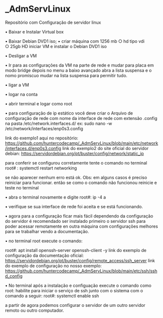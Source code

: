 # _AdmServLinux
Repositório com Configuração de servidor linux

• Baixar e Instalar Virtual box 

•  Baixar Debian DVD1 iso;
•  criar máquina com 1256 mb 
    ○ hd tipo vdi   
    ○ 25gb HD 
    iniciar  VM  e instalar o Debian DVD1 iso

• Desligar a VM 

• Ir para as configurações da VM na parte de rede e mudar para placa em modo bridge depois no menu a baixo avançado abra a lista suspensa e o nomo promíscuo mudar na lista suspensa para permitir tudo.

• ligar a VM 

• logar na conta 

• abrir terminal e logar como root 

• para configuração de ip estático você deve criar o Arquivo de configuração de rede com nome da interface de rede com extensão .config na pasta /etc/network.interfaces.d/
ex: sudo nano -w /etc/network/interfaces/enp0s3.config

link do exemplo1 aqui no repositório: https://github.com/huntercodecamp/_AdmServLinux/blob/main/etc/network/interfaces.d/enp0s3.config
link do exemplo2 do site oficial do servidor debian: https://servidordebian.org/pt/buster/config/network/static_ip

para conferir se configurou corretamente tente o comando no terminal root# : systemctl restart networking 

se não aparecer nenhum erro está ok. 
Obs: em alguns casos é preciso reiniciar para funcionar. 
então se como o comando não funcionou reinicie e teste no terminal 

• abra o terminal novamente e digite root#: ip -4 a

• verifique se sua interface de rede foi aceita e se está funcionando.

• agora para a configuração ficar mais fácil dependendo da configuração do servidor é recomendado ser instalado primeiro o servidor ssh para poder acessar remotamente en outra máquina com configurações melhores para se trabalhar vendo a documentação.

• no terminal root execute o comando: 

  root#: apt install openssh-server openssh-client -y 
  link do exemplo de configuração da documentação oficial: https://servidordebian.org/pt/buster/config/remote_access/ssh_server
  link do exemplo de configuração no nosso exemplo: https://github.com/huntercodecamp/_AdmServLinux/blob/main/etc/ssh/sshd_config

•  No terminal após a instalação e configuação execute o comando como root: 
  habilite para iniciar o serviço de ssh junto com o sistema com o comando a seguir:
  root#: systemctl enable ssh
  
a partir de agora podemos configurar o servidor de um outro servidor remoto ou outro computador.







